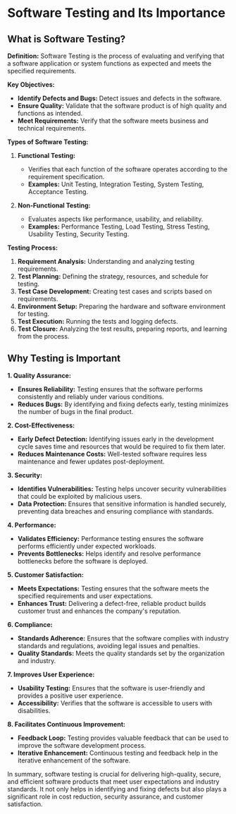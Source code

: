 # Software Testing and Its Importance

## What is Software Testing?

**Definition:**
Software Testing is the process of evaluating and verifying that a software application or system functions as expected and meets the specified requirements.

**Key Objectives:**
- **Identify Defects and Bugs:** Detect issues and defects in the software.
- **Ensure Quality:** Validate that the software product is of high quality and functions as intended.
- **Meet Requirements:** Verify that the software meets business and technical requirements.

**Types of Software Testing:**

1. **Functional Testing:**
   - Verifies that each function of the software operates according to the requirement specification.
   - **Examples:** Unit Testing, Integration Testing, System Testing, Acceptance Testing.

2. **Non-Functional Testing:**
   - Evaluates aspects like performance, usability, and reliability.
   - **Examples:** Performance Testing, Load Testing, Stress Testing, Usability Testing, Security Testing.

**Testing Process:**
1. **Requirement Analysis:** Understanding and analyzing testing requirements.
2. **Test Planning:** Defining the strategy, resources, and schedule for testing.
3. **Test Case Development:** Creating test cases and scripts based on requirements.
4. **Environment Setup:** Preparing the hardware and software environment for testing.
5. **Test Execution:** Running the tests and logging defects.
6. **Test Closure:** Analyzing the test results, preparing reports, and learning from the process.

## Why Testing is Important

**1. Quality Assurance:**
   - **Ensures Reliability:** Testing ensures that the software performs consistently and reliably under various conditions.
   - **Reduces Bugs:** By identifying and fixing defects early, testing minimizes the number of bugs in the final product.

**2. Cost-Effectiveness:**
   - **Early Defect Detection:** Identifying issues early in the development cycle saves time and resources that would be required to fix them later.
   - **Reduces Maintenance Costs:** Well-tested software requires less maintenance and fewer updates post-deployment.

**3. Security:**
   - **Identifies Vulnerabilities:** Testing helps uncover security vulnerabilities that could be exploited by malicious users.
   - **Data Protection:** Ensures that sensitive information is handled securely, preventing data breaches and ensuring compliance with standards.

**4. Performance:**
   - **Validates Efficiency:** Performance testing ensures the software performs efficiently under expected workloads.
   - **Prevents Bottlenecks:** Helps identify and resolve performance bottlenecks before the software is deployed.

**5. Customer Satisfaction:**
   - **Meets Expectations:** Testing ensures that the software meets the specified requirements and user expectations.
   - **Enhances Trust:** Delivering a defect-free, reliable product builds customer trust and enhances the company's reputation.

**6. Compliance:**
   - **Standards Adherence:** Ensures that the software complies with industry standards and regulations, avoiding legal issues and penalties.
   - **Quality Standards:** Meets the quality standards set by the organization and industry.

**7. Improves User Experience:**
   - **Usability Testing:** Ensures that the software is user-friendly and provides a positive user experience.
   - **Accessibility:** Verifies that the software is accessible to users with disabilities.

**8. Facilitates Continuous Improvement:**
   - **Feedback Loop:** Testing provides valuable feedback that can be used to improve the software development process.
   - **Iterative Enhancement:** Continuous testing and feedback help in the iterative enhancement of the software.

In summary, software testing is crucial for delivering high-quality, secure, and efficient software products that meet user expectations and industry standards. It not only helps in identifying and fixing defects but also plays a significant role in cost reduction, security assurance, and customer satisfaction.
